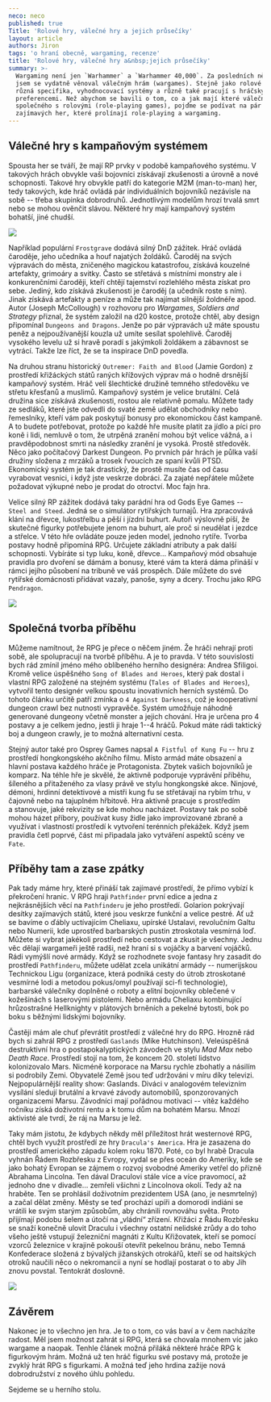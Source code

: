 ```yaml
---
neco: neco
published: true
Title: 'Rolové hry, válečné hry a jejich průsečíky'
layout: article
authors: Jiron
tags: 'o hraní obecně, wargaming, recenze'
title: 'Rolové hry, válečné hry a&nbsp;jejich průsečíky'
summary: >-
  Wargaming není jen `Warhammer` a `Warhammer 40,000`. Za posledních několik let
  jsem se vydatně věnoval válečným hrám (wargames). Stejně jako rolové hry mají
  různá specifika, vyhodnocovací systémy a různě také pracují s hráčskými
  preferencemi. Než abychom se bavili o tom, co a jak mají které válečné hry
  společného s rolovými (role-playing games), pojďme se podívat na pár
  zajímavých her, které prolínají role-playing a wargaming.
---
```


## Válečné hry s kampaňovým systémem 

Spousta her se tváří, že mají RP prvky v podobě kampaňového systému. V takových hrách obvykle vaši bojovníci získávají zkušenosti a úrovně a nové schopnosti. Takové hry obvykle patří do kategorie M2M (man-to-man) her, tedy takových, kde hráč ovládá pár individuálních bojovníků nezávisle na sobě&nbsp;-- třeba skupinka dobrodruhů. Jednotlivým modelům hrozí trvalá smrt nebo se mohou ověnčit slávou. Některé hry mají kampaňový systém bohatší, jiné chudší. 

![]({{site.baseurl}}/79/DSC8132.jpg)

Například populární `Frostgrave` dodává silný DnD zážitek. Hráč ovládá čaroděje, jeho učedníka a houf najatých žoldáků. Čaroděj na svých výpravách do města, zničeného magickou katastrofou, získává kouzelné artefakty, grimoáry a svitky. Často se střetává s místními monstry ale i konkurenčními čaroději, kteří chtějí tajemství rozlehlého města získat pro sebe. Jediný, kdo získává zkušenosti je čaroděj (a učedník roste s ním). Jinak získává artefakty a peníze a může tak najímat silnější žoldnéře apod. Autor (Joseph McCollough) v rozhovoru pro _Wargames, Soldiers and Strategy_ přiznal, že systém založil na d20 kostce, protože chtěl, aby design připomínal `Dungeons and Dragons`. Jenže po pár výpravách už máte spoustu peněz a nejpoužívanější kouzla už umíte sesílat spolehlivě. Čaroděj vysokého levelu už si hravě poradí s jakýmkoli žoldákem a zábavnost se vytrácí. Takže lze říct, že se ta inspirace DnD povedla. 

Na druhou stranu historický `Outremer: Faith and Blood` (Jamie Gordon) z prostředí křižáckých států raných křížových výprav má o hodně drsnější kampaňový systém. Hráč velí šlechtické družině temného středověku ve střetu křesťanů a muslimů. Kampaňový systém je velice brutální. Celá družina sice získává zkušenosti, rostou ale relativně pomalu. Můžete tady ze sedláků, které jste odvedli do svaté země udělat obchodníky nebo řemeslníky, kteří vám pak poskytují bonusy pro ekonomickou část kampaně. A to budete potřebovat, protože po každé hře musíte platit za jídlo a píci pro koně i lidi, nemluvě o tom, že utrpěná zranění mohou být velice vážná, a i pravděpodobnost smrti na následky zranění je vysoká. Prostě středověk. Něco jako počítačový Darkest Dungeon. Po prvních pár hrách je půlka vaší družiny složena z mrzáků a trosek řvoucích ze spaní kvůli PTSD. Ekonomický systém je tak drastický, že prostě musíte čas od času vyrabovat vesnici, i&nbsp;když jste veskrze dobráci. Za zajaté nepřátele můžete požadovat výkupné nebo je prodat do otroctví. Moc fajn hra. 

Velice silný RP zážitek dodává taky parádní hra od Gods Eye Games&nbsp;-- `Steel and Steed`. Jedná se o simulátor rytířských turnajů. Hra zpracovává klání na dřevce, lukostřelbu a pěší i jízdní buhurt. Autoři výslovně píší, že skutečné figurky potřebujete jenom na buhurt, ale proč si neudělat i jezdce a střelce. V této hře ovládáte pouze jeden model, jednoho rytíře. Tvorba postavy hodně připomíná RPG. Určujete základní atributy a pak další schopnosti. Vybíráte si typ luku, koně, dřevce… Kampaňový mód obsahuje pravidla pro dvoření se dámám a bonusy, které vám ta která dáma přináší v rámci jejího působení na tribuně ve váš prospěch. Dále můžete do své rytířské domácnosti přidávat vazaly, panoše, syny a dcery. Trochu jako RPG `Pendragon`.

![]({{site.baseurl}}/79/DSC8151.jpg)


## Společná tvorba příběhu 

Můžeme namítnout, že RPG je přece o něčem jiném. Že hráči nehrají proti sobě, ale spolupracují na tvorbě příběhu. A je to pravda. V této souvislosti bych rád zmínil jméno mého oblíbeného herního designéra: Andrea Sfiligoi. Kromě velice úspěšného `Song of Blades and Heroes`, který pak dostal i vlastní RPG založené na stejném systému (`Tales of Blades and Heroes`), vytvořil tento designér velkou spoustu inovativních herních systémů. Do tohoto článku určitě patří zmínka o `4 Against Darkness`, což je kooperativní dungeon crawl bez nutnosti vypravěče. Systém umožňuje náhodně generované dungeony včetně monster a jejich chování. Hra je určena pro 4 postavy a je celkem jedno, jestli ji hraje 1--4 hráčů. Pokud máte rádi taktický boj a dungeon crawly, je to možná alternativní cesta. 

Stejný autor také pro Osprey Games napsal `A Fistful of Kung Fu`&nbsp;-- hru z prostředí hongkongského akčního filmu. Místo armád máte obsazení a hlavní postava každého hráče je Protagonista. Zbytek vašich bojovníků je komparz. Na téhle hře je skvělé, že aktivně podporuje vyprávění příběhu, šíleného a přitaženého za vlasy právě ve stylu hongkongské akce. Ninjové, démoni, hrdinní detektivové a mistři kung fu se střetávají na rybím trhu, v čajovně nebo na tajuplném hřbitově. Hra aktivně pracuje s prostředím a stanovuje, jaké rekvizity se kde mohou nacházet. Postavy tak po sobě mohou házet příbory, používat kusy židle jako improvizované zbraně a využívat i vlastností prostředí k vytvoření terénních překážek. Když jsem pravidla četl poprvé, část mi připadala jako vytváření aspektů scény ve `Fate`. 

## Příběhy tam a zase zpátky 

Pak tady máme hry, které přináší tak zajímavé prostředí, že přímo vybízí k překročení hranic. V RPG hraji `Pathfinder` první edice a jedna z nejkrásnějších věcí na `Pathfinderu` je jeho prostředí. Golarion pokrývají desítky zajímavých států, které jsou veskrze funkční a velice pestré. Ať už se bavíme o ďábly uctívajícím Cheliaxu, upírské Ustalavi, revolučním Galtu nebo Numerii, kde uprostřed barbarských pustin ztroskotala vesmírná loď. Můžete si vybrat jakékoli prostředí nebo cestovat a zkusit je všechny. Jednu věc dělají wargameři ještě radši, než hraní si s vojáčky a barvení vojáčků. Rádi vymýšlí nové armády. Když se rozhodnete svoje fantasy hry zasadit do prostředí `Pathfinderu`, můžete udělat zcela unikátní armády&nbsp;-- numerijskou Technickou Ligu (organizace, která podniká cesty do útrob ztroskotané vesmírné lodi a metodou pokus/omyl používají sci-fi technologie), barbarské válečníky doplněné o roboty a elitní bojovníky oblečené v kožešinách s laserovými pistolemi. Nebo armádu Cheliaxu kombinující hrůzostrašné Hellknighty v plátových brněních a pekelné bytosti, bok po boku s běžnými lidskými bojovníky. 

Častěji mám ale chuť převrátit prostředí z válečné hry do RPG. Hrozně rád bych si zahrál RPG z prostředí `Gaslands` (Mike Hutchinson). Veleúspěšná destruktivní hra o postapokalyptických závodech ve stylu _Mad Max_ nebo _Death Race_. Prostředí stojí na tom, že koncem 20\. století lidstvo kolonizovalo Mars. Nicméně korporace na Marsu rychle zbohatly a násilím si podrobily Zemi. Obyvatelé Země jsou teď udržováni v míru díky televizi. Nejpopulárnější reality show: Gaslands. Diváci v analogovém televizním vysílání sledují brutální a krvavé závody automobilů, sponzorovaných organizacemi Marsu. Závodníci mají pořádnou motivaci&nbsp;-- vítěz každého ročníku získá doživotní rentu a k tomu dům na bohatém Marsu. Mnozí aktivisté ale tvrdí, že ráj na Marsu je lež. 

Taky mám jistotu, že kdybych někdy měl příležitost hrát westernové RPG, chtěl bych využít prostředí ze hry `Dracula's America`. Hra je zasazena do prostředí amerického západu kolem roku 1870\. Poté, co byl hrabě Dracula vyhnán Řádem Rozbřesku z Evropy, vydal se přes oceán do Ameriky, kde se jako bohatý Evropan se zájmem o rozvoj svobodné Ameriky vetřel do přízně Abrahama Lincolna. Ten dával Draculovi stále více a více pravomocí, až jednoho dne v divadle… zemřeli všichni z Lincolnova okolí. Tedy až na hraběte. Ten se prohlásil doživotním prezidentem USA (ano, je nesmrtelný) a začal dělat změny. Městy se teď prochází upíři a domorodí indiáni se vrátili ke svým starým způsobům, aby chránili rovnováhu světa. Proto přijímají podobu šelem a útočí na „vládní“ zřízení. Křižáci z Řádu Rozbřesku se snaží konečně ulovit Draculu i všechny ostatní nelidské zrůdy a do toho všeho ještě vstupují železniční magnáti z Kultu Křižovatek, kteří se pomocí vzorců železnice v krajině pokouší otevřít pekelnou bránu, nebo Temná Konfederace složená z bývalých jižanských otrokářů, kteří se od haitských otroků naučili něco o nekromancii a nyní se hodlají postarat o to aby Jih znovu povstal. Tentokrát doslovně. 

![]({{site.baseurl}}/79/DSC_1339_a.jpg)

## Závěrem 

Nakonec je to všechno jen hra. Je to o tom, co vás baví a v čem nacházíte radost. Měl jsem možnost zahrát si RPG, která se chovala mnohem víc jako wargame a naopak. Tenhle článek možná přiláká některé hráče RPG k figurkovým hrám. Možná už ten hráč figurku své postavy má, protože je zvyklý hrát RPG s figurkami. A možná teď jeho hrdina zažije nová dobrodružství z nového úhlu pohledu. 

Sejdeme se u herního stolu.
